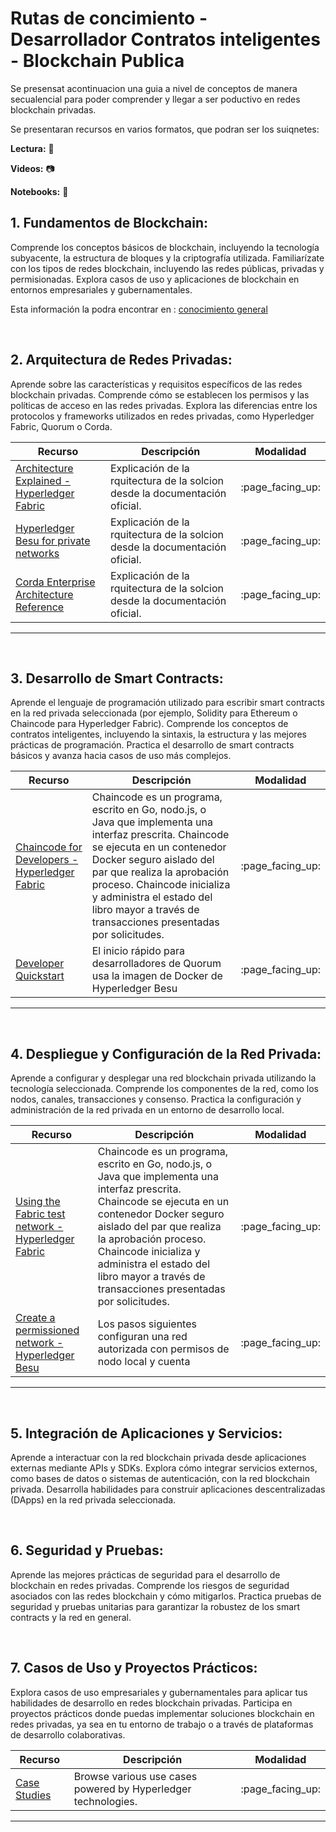 # **Rutas de concimiento - Desarrollador Contratos inteligentes - Blockchain Publica**

Se presensat acontinuacion una guia a nivel de conceptos de manera secualencial para poder comprender y llegar a ser poductivo en redes blockchain privadas.

Se presentaran recursos en varios formatos, que podran ser los suiqnetes:

**Lectura:** :page_facing_up:

**Videos:**  :camera:

**Notebooks:** :blue_book:



## 1. Fundamentos de Blockchain:

Comprende los conceptos básicos de blockchain, incluyendo la tecnología subyacente, la estructura de bloques y la criptografía utilizada.
Familiarízate con los tipos de redes blockchain, incluyendo las redes públicas, privadas y permisionadas.
Explora casos de uso y aplicaciones de blockchain en entornos empresariales y gubernamentales.

Esta información la podra encontrar en : [conocimiento general](../../conocimiento_general/conocimiento_general.md)

<br>

## 2. Arquitectura de Redes Privadas:
Aprende sobre las características y requisitos específicos de las redes blockchain privadas.
Comprende cómo se establecen los permisos y las políticas de acceso en las redes privadas.
Explora las diferencias entre los protocolos y frameworks utilizados en redes privadas, como Hyperledger Fabric, Quorum o Corda.


<table>
  <thead>
    <tr>
      <th>Recurso</th>
      <th>Descripción</th>
      <th>Modalidad</th>
    </tr>
  </thead>
  <tbody>
    <tr>
      <td><a href="https://hyperledger-fabric.readthedocs.io/en/release-1.3/arch-deep-dive.html/">Architecture Explained - Hyperledger Fabric</a></td>
      <td>
      Explicación de la rquitectura de la solcion desde la documentación oficial.
      </td>
      <td>:page_facing_up:</td>
    </tr>
    <tr>
      <td>
        <a href="https://besu.hyperledger.org/stable/private-networks#architecture"> Hyperledger Besu for private networks</a>
      </td>
      <td>Explicación de la rquitectura de la solcion desde la documentación oficial.
      </td>
      <td>:page_facing_up:</td>
    </tr>
    <tr>
      <td>
        <a href="https://blockchain-automation-framework.readthedocs.io/en/v0.8.1.0/architectureref/corda-ent.html"> Corda Enterprise Architecture Reference</a>
      </td>
      <td>Explicación de la rquitectura de la solcion desde la documentación oficial.
      </td>
      <td>:page_facing_up:</td>
    </tr>

  </tbody>
</table>

---

<br>

## 3. Desarrollo de Smart Contracts:
Aprende el lenguaje de programación utilizado para escribir smart contracts en la red privada seleccionada (por ejemplo, Solidity para Ethereum o Chaincode para Hyperledger Fabric).
Comprende los conceptos de contratos inteligentes, incluyendo la sintaxis, la estructura y las mejores prácticas de programación.
Practica el desarrollo de smart contracts básicos y avanza hacia casos de uso más complejos.

<table>
  <thead>
    <tr>
      <th>Recurso</th>
      <th>Descripción</th>
      <th>Modalidad</th>
    </tr>
  </thead>
  <tbody>
    <tr>
      <td><a href="https://hyperledger-fabric.readthedocs.io/en/release-1.3/chaincode4ade.html">Chaincode for Developers - Hyperledger Fabric</a></td>
      <td>
      Chaincode es un programa, escrito en Go, nodo.js, o Java que implementa una interfaz prescrita. Chaincode se ejecuta en un contenedor Docker seguro aislado del par que realiza la aprobación proceso. Chaincode inicializa y administra el estado del libro mayor a través de transacciones presentadas por solicitudes.
      </td>
      <td>:page_facing_up:</td>
    </tr>
    <tr>
      <td>
        <a href="https://besu.hyperledger.org/stable/private-networks/tutorials/quickstart"> Developer Quickstart</a>
      </td>
      <td>El inicio rápido para desarrolladores de Quorum usa la imagen de Docker de Hyperledger Besu
      </td>
      <td>:page_facing_up:</td>
    </tr>

  </tbody>
</table>

---

<br>

## 4. Despliegue y Configuración de la Red Privada:
Aprende a configurar y desplegar una red blockchain privada utilizando la tecnología seleccionada.
Comprende los componentes de la red, como los nodos, canales, transacciones y consenso.
Practica la configuración y administración de la red privada en un entorno de desarrollo local.

<table>
  <thead>
    <tr>
      <th>Recurso</th>
      <th>Descripción</th>
      <th>Modalidad</th>
    </tr>
  </thead>
  <tbody>
    <tr>
      <td><a href="https://hyperledger-fabric.readthedocs.io/en/latest/test_network.html">Using the Fabric test network - Hyperledger Fabric</a></td>
      <td>
      Chaincode es un programa, escrito en Go, nodo.js, o Java que implementa una interfaz prescrita. Chaincode se ejecuta en un contenedor Docker seguro aislado del par que realiza la aprobación proceso. Chaincode inicializa y administra el estado del libro mayor a través de transacciones presentadas por solicitudes.
      </td>
      <td>:page_facing_up:</td>
    </tr>
    <tr>
      <td>
        <a href="https://besu.hyperledger.org/stable/private-networks/tutorials/permissioning"> Create a permissioned network - Hyperledger Besu</a>
      </td>
      <td>
      Los pasos siguientes configuran una red autorizada con permisos de nodo local y cuenta
      </td>
      <td>:page_facing_up:</td>
    </tr>

  </tbody>
</table>

---

<br>

## 5. Integración de Aplicaciones y Servicios:
Aprende a interactuar con la red blockchain privada desde aplicaciones externas mediante APIs y SDKs.
Explora cómo integrar servicios externos, como bases de datos o sistemas de autenticación, con la red blockchain privada.
Desarrolla habilidades para construir aplicaciones descentralizadas (DApps) en la red privada seleccionada.

<br>

## 6. Seguridad y Pruebas:
Aprende las mejores prácticas de seguridad para el desarrollo de blockchain en redes privadas.
Comprende los riesgos de seguridad asociados con las redes blockchain y cómo mitigarlos.
Practica pruebas de seguridad y pruebas unitarias para garantizar la robustez de los smart contracts y la red en general.

<br>

## 7. Casos de Uso y Proyectos Prácticos:
Explora casos de uso empresariales y gubernamentales para aplicar tus habilidades de desarrollo en redes blockchain privadas.
Participa en proyectos prácticos donde puedas implementar soluciones blockchain en redes privadas, ya sea en tu entorno de trabajo o a través de plataformas de desarrollo colaborativas.


<table>
  <thead>
    <tr>
      <th>Recurso</th>
      <th>Descripción</th>
      <th>Modalidad</th>
    </tr>
  </thead>
  <tbody>
    <tr>
      <td><a href="https://www.hyperledger.org/learn/case-studies">Case Studies</a></td>
      <td>
      Browse various use cases powered by Hyperledger technologies.
      </td>
      <td>:page_facing_up:</td>
    </tr>


  </tbody>
</table>

---